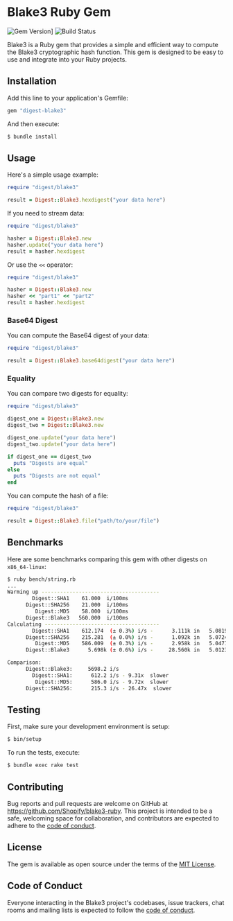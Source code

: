 # Blake3 Ruby Gem

![Gem Version](https://badge.fury.io/rb/digest-blake3.svg)]
![Build Status](https://github.com/Shopify/blake3-ruby/workflows/CI/badge.svg)

Blake3 is a Ruby gem that provides a simple and efficient way to compute the Blake3 cryptographic hash function. This gem is designed to be easy to use and integrate into your Ruby projects.

## Installation

Add this line to your application's Gemfile:

```ruby
gem "digest-blake3"
```

And then execute:

```bash
$ bundle install
```

## Usage

Here's a simple usage example:

```ruby
require "digest/blake3"

result = Digest::Blake3.hexdigest("your data here")
```

If you need to stream data:

```ruby
require "digest/blake3"

hasher = Digest::Blake3.new
hasher.update("your data here")
result = hasher.hexdigest
```

Or use the `<<` operator:

```ruby
require "digest/blake3"

hasher = Digest::Blake3.new
hasher << "part1" << "part2"
result = hasher.hexdigest
```

### Base64 Digest

You can compute the Base64 digest of your data:

```ruby
require "digest/blake3"

result = Digest::Blake3.base64digest("your data here")
```

### Equality

You can compare two digests for equality:

```ruby
require "digest/blake3"

digest_one = Digest::Blake3.new
digest_two = Digest::Blake3.new

digest_one.update("your data here")
digest_two.update("your data here")

if digest_one == digest_two
  puts "Digests are equal"
else
  puts "Digests are not equal"
end
```

You can compute the hash of a file:

```ruby
require "digest/blake3"

result = Digest::Blake3.file("path/to/your/file")
```

## Benchmarks

Here are some benchmarks comparing this gem with other digests on `x86_64-linux`:

```bash
$ ruby bench/string.rb
...
Warming up --------------------------------------
        Digest::SHA1    61.000  i/100ms
      Digest::SHA256    21.000  i/100ms
         Digest::MD5    58.000  i/100ms
      Digest::Blake3   560.000  i/100ms
Calculating -------------------------------------
        Digest::SHA1    612.174  (± 0.3%) i/s -      3.111k in   5.081922s
      Digest::SHA256    215.281  (± 0.0%) i/s -      1.092k in   5.072453s
         Digest::MD5    586.009  (± 0.3%) i/s -      2.958k in   5.047759s
      Digest::Blake3      5.698k (± 0.6%) i/s -     28.560k in   5.012308s

Comparison:
      Digest::Blake3:     5698.2 i/s
        Digest::SHA1:      612.2 i/s - 9.31x  slower
         Digest::MD5:      586.0 i/s - 9.72x  slower
      Digest::SHA256:      215.3 i/s - 26.47x  slower

```

## Testing

First, make sure your development environment is setup:

```bash
$ bin/setup
```

To run the tests, execute:

```bash
$ bundle exec rake test
```

## Contributing

Bug reports and pull requests are welcome on GitHub at https://github.com/Shopify/blake3-ruby. This project is intended to be a safe, welcoming space for collaboration, and contributors are expected to adhere to the [code of conduct](https://github.com/Shopify/blake3-ruby/blob/main/CODE_OF_CONDUCT.md).

## License

The gem is available as open source under the terms of the [MIT License](https://opensource.org/licenses/MIT).

## Code of Conduct

Everyone interacting in the Blake3 project's codebases, issue trackers, chat rooms and mailing lists is expected to follow the [code of conduct](https://github.com/Shopify/blake3-ruby/blob/main/CODE_OF_CONDUCT.md).

